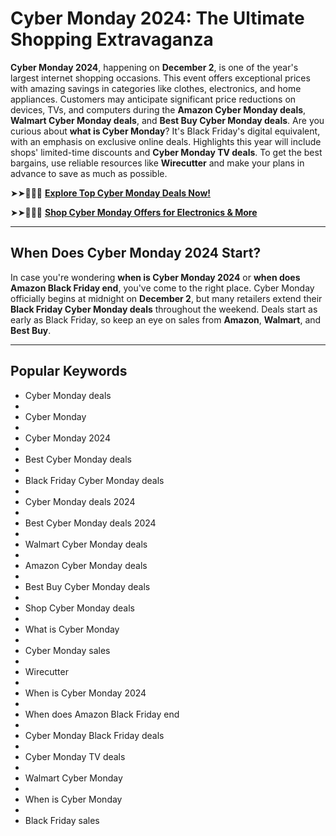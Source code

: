 # Cyber Monday 2024: The Ultimate Shopping Extravaganza  

**Cyber Monday 2024**, happening on **December 2**, is one of the year's largest internet shopping occasions. This event offers exceptional prices with amazing savings in categories like clothes, electronics, and home appliances. Customers may anticipate significant price reductions on devices, TVs, and computers during the **Amazon Cyber Monday deals**, **Walmart Cyber Monday deals**, and **Best Buy Cyber Monday deals**. Are you curious about **what is Cyber Monday**? It's Black Friday's digital equivalent, with an emphasis on exclusive online deals. Highlights this year will include shops' limited-time discounts and **Cyber Monday TV deals**. To get the best bargains, use reliable resources like **Wirecutter** and make your plans in advance to save as much as possible.  


➤➤🔴✅📱 **[Explore Top Cyber Monday Deals Now!](https://d2hhelp.online/cyber-monday-sales/)**  

➤➤🔴✅📱 **[Shop Cyber Monday Offers for Electronics & More](https://d2hhelp.online/cyber-monday-sales/)**  

---

## **When Does Cyber Monday 2024 Start?**  
In case you're wondering **when is Cyber Monday 2024** or **when does Amazon Black Friday end**, you've come to the right place. Cyber Monday officially begins at midnight on **December 2**, but many retailers extend their **Black Friday Cyber Monday deals** throughout the weekend. Deals start as early as Black Friday, so keep an eye on sales from **Amazon**, **Walmart**, and **Best Buy**.

---

## **Popular Keywords**  
- Cyber Monday deals
- 
- Cyber Monday
- 
- Cyber Monday 2024
- 
- Best Cyber Monday deals
- 
- Black Friday Cyber Monday deals
- 
- Cyber Monday deals 2024
- 
- Best Cyber Monday deals 2024
- 
- Walmart Cyber Monday deals
- 
- Amazon Cyber Monday deals
-  
- Best Buy Cyber Monday deals
-  
- Shop Cyber Monday deals
- 
- What is Cyber Monday
- 
- Cyber Monday sales
- 
- Wirecutter
- 
- When is Cyber Monday 2024
- 
- When does Amazon Black Friday end
- 
- Cyber Monday Black Friday deals
- 
- Cyber Monday TV deals
-  
- Walmart Cyber Monday
-  
- When is Cyber Monday
- 
- Black Friday sales  
